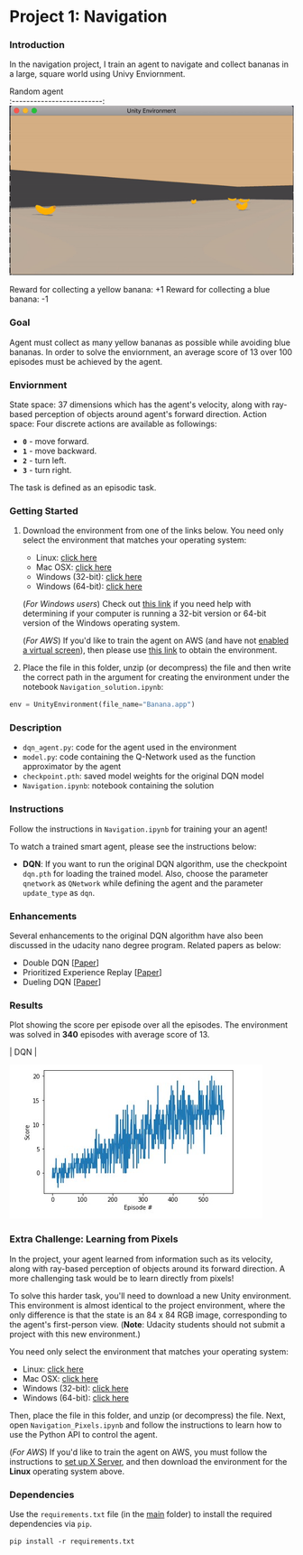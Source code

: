 [//]: # (Image References)

[random_gif]: https://github.com/Bhardwaj-Saurabh/Udacity_Reinforcement_Learning_NanoDegree/blob/main/Project_1-Navigation/results/random_agent.gif "random agent"
[DQN_result]: https://github.com/Bhardwaj-Saurabh/Udacity_Reinforcement_Learning_NanoDegree/blob/main/Project_1-Navigation/results/Navigation_update.jpg "DQN result"

# Project 1: Navigation

### Introduction

In the navigation project, I train an agent to navigate and collect bananas in a large, square world using Univy Enviornment.


Random agent             
:-------------------------:
![random agent][random_gif] 


Reward for collecting a yellow banana: +1
Reward for collecting a blue banana: -1 

### Goal

Agent must collect as many yellow bananas as possible while avoiding blue bananas. In order to solve the enviornment, an average score of 13 over 100 episodes must be achieved by the agent.

### Enviornment

State space: 37 dimensions which has the agent's velocity, along with ray-based perception of objects around agent's forward direction.
Action space: Four discrete actions are available as followings:

- **`0`** - move forward.
- **`1`** - move backward.
- **`2`** - turn left.
- **`3`** - turn right.

The task is defined as an episodic task.

### Getting Started

1. Download the environment from one of the links below.  You need only select the environment that matches your operating system:
    - Linux: [click here](https://s3-us-west-1.amazonaws.com/udacity-drlnd/P1/Banana/Banana_Linux.zip)
    - Mac OSX: [click here](https://s3-us-west-1.amazonaws.com/udacity-drlnd/P1/Banana/Banana.app.zip)
    - Windows (32-bit): [click here](https://s3-us-west-1.amazonaws.com/udacity-drlnd/P1/Banana/Banana_Windows_x86.zip)
    - Windows (64-bit): [click here](https://s3-us-west-1.amazonaws.com/udacity-drlnd/P1/Banana/Banana_Windows_x86_64.zip)
    
    (_For Windows users_) Check out [this link](https://support.microsoft.com/en-us/help/827218/how-to-determine-whether-a-computer-is-running-a-32-bit-version-or-64) if you need help with determining if your computer is running a 32-bit version or 64-bit version of the Windows operating system.

    (_For AWS_) If you'd like to train the agent on AWS (and have not [enabled a virtual screen](https://github.com/Unity-Technologies/ml-agents/blob/master/docs/Training-on-Amazon-Web-Service.md)), then please use [this link](https://s3-us-west-1.amazonaws.com/udacity-drlnd/P1/Banana/Banana_Linux_NoVis.zip) to obtain the environment.

2. Place the file in this folder, unzip (or decompress) the file and then write the correct path in the argument for creating the environment under the notebook `Navigation_solution.ipynb`:

```python
env = UnityEnvironment(file_name="Banana.app")
```

### Description

- `dqn_agent.py`: code for the agent used in the environment
- `model.py`: code containing the Q-Network used as the function approximator by the agent
- `checkpoint.pth`: saved model weights for the original DQN model
- `Navigation.ipynb`: notebook containing the solution


### Instructions

Follow the instructions in `Navigation.ipynb` for training your an agent! 

To watch a trained smart agent, please see the instructions below:

- **DQN**: If you want to run the original DQN algorithm, use the checkpoint `dqn.pth` for loading the trained model. Also, choose the parameter `qnetwork` as `QNetwork` while defining the agent and the parameter `update_type` as `dqn`.


### Enhancements

Several enhancements to the original DQN algorithm have also been discussed in the udacity nano degree program. Related papers as below:

- Double DQN [[Paper](https://arxiv.org/abs/1509.06461)] 
- Prioritized Experience Replay [[Paper](https://arxiv.org/abs/1511.05952)] 
- Dueling DQN [[Paper](https://arxiv.org/abs/1511.06581)] 

### Results

Plot showing the score per episode over all the episodes. The environment was solved in **340** episodes with average score of 13.

| DQN |

![DQN result][DQN_result]


### Extra Challenge: Learning from Pixels

In the project, your agent learned from information such as its velocity, along with ray-based perception of objects around its forward direction.  A more challenging task would be to learn directly from pixels!

To solve this harder task, you'll need to download a new Unity environment.  This environment is almost identical to the project environment, where the only difference is that the state is an 84 x 84 RGB image, corresponding to the agent's first-person view.  (**Note**: Udacity students should not submit a project with this new environment.)

You need only select the environment that matches your operating system:
- Linux: [click here](https://s3-us-west-1.amazonaws.com/udacity-drlnd/P1/Banana/VisualBanana_Linux.zip)
- Mac OSX: [click here](https://s3-us-west-1.amazonaws.com/udacity-drlnd/P1/Banana/VisualBanana.app.zip)
- Windows (32-bit): [click here](https://s3-us-west-1.amazonaws.com/udacity-drlnd/P1/Banana/VisualBanana_Windows_x86.zip)
- Windows (64-bit): [click here](https://s3-us-west-1.amazonaws.com/udacity-drlnd/P1/Banana/VisualBanana_Windows_x86_64.zip)

Then, place the file in this folder, and unzip (or decompress) the file.  Next, open `Navigation_Pixels.ipynb` and follow the instructions to learn how to use the Python API to control the agent.

(_For AWS_) If you'd like to train the agent on AWS, you must follow the instructions to [set up X Server](https://github.com/Unity-Technologies/ml-agents/blob/master/docs/Training-on-Amazon-Web-Service.md), and then download the environment for the **Linux** operating system above.

### Dependencies

Use the `requirements.txt` file (in the [main](https://github.com/dalmia/udacity-deep-reinforcement-learning) folder) to install the required dependencies via `pip`.

```
pip install -r requirements.txt
```
